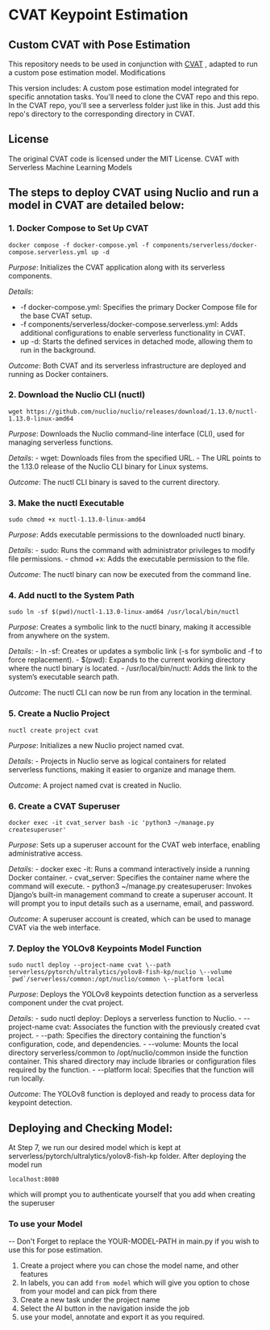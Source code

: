 # CVAT Keypoint Estimation

## Custom CVAT with Pose Estimation

This repository needs to be used in conjunction with [CVAT](https://github.com/cvat-ai/cvat) , adapted to run a custom pose estimation model.
Modifications

This version includes:
    A custom pose estimation model integrated for specific annotation tasks. You'll need to clone the CVAT repo and this repo. In the CVAT repo, you'll see a serverless folder just like in this. Just add this repo's directory to the corresponding directory in CVAT.


## License

The original CVAT code is licensed under the MIT License.
CVAT with Serverless Machine Learning Models

## The steps to deploy CVAT using Nuclio and run a model in CVAT are detailed below:
### **1. Docker Compose to Set Up CVAT**

    docker compose -f docker-compose.yml -f components/serverless/docker-compose.serverless.yml up -d

*Purpose*: Initializes the CVAT application along with its serverless components.

*Details*:
    
   -  -f docker-compose.yml: Specifies the primary Docker Compose file for the base CVAT setup.
   -  -f components/serverless/docker-compose.serverless.yml: Adds additional configurations to enable serverless functionality in CVAT.
   -  up -d: Starts the defined services in detached mode, allowing them to run in the background.
       
*Outcome*: Both CVAT and its serverless infrastructure are deployed and running as Docker containers.

### **2. Download the Nuclio CLI (nuctl)**

    wget https://github.com/nuclio/nuclio/releases/download/1.13.0/nuctl-1.13.0-linux-amd64

*Purpose*: Downloads the Nuclio command-line interface (CLI), used for managing serverless functions.
    
*Details*:
    - wget: Downloads files from the specified URL.
    - The URL points to the 1.13.0 release of the Nuclio CLI binary for Linux systems.
        
*Outcome*: The nuctl CLI binary is saved to the current directory.

### **3. Make the nuctl Executable**

    sudo chmod +x nuctl-1.13.0-linux-amd64

*Purpose*: Adds executable permissions to the downloaded nuctl binary.
    
*Details*:
    - sudo: Runs the command with administrator privileges to modify file permissions.
    - chmod +x: Adds the executable permission to the file.
            
*Outcome*: The nuctl binary can now be executed from the command line.

### **4. Add nuctl to the System Path**

    sudo ln -sf $(pwd)/nuctl-1.13.0-linux-amd64 /usr/local/bin/nuctl

*Purpose*: Creates a symbolic link to the nuctl binary, making it accessible from anywhere on the system.
    
*Details*:
    - ln -sf: Creates or updates a symbolic link (-s for symbolic and -f to force replacement).
    - $(pwd): Expands to the current working directory where the nuctl binary is located.
    - /usr/local/bin/nuctl: Adds the link to the system’s executable search path.
        
*Outcome*: The nuctl CLI can now be run from any location in the terminal.

### **5. Create a Nuclio Project**

    nuctl create project cvat

*Purpose*: Initializes a new Nuclio project named cvat.
    
*Details*:
    - Projects in Nuclio serve as logical containers for related serverless functions, making it easier to organize and manage them.
        
*Outcome*: A project named cvat is created in Nuclio.

### **6. Create a CVAT Superuser**

    docker exec -it cvat_server bash -ic 'python3 ~/manage.py createsuperuser'

*Purpose*: Sets up a superuser account for the CVAT web interface, enabling administrative access.

*Details*:
    - docker exec -it: Runs a command interactively inside a running Docker container.
    - cvat_server: Specifies the container name where the command will execute.
    - python3 ~/manage.py createsuperuser: Invokes Django’s built-in management command to create a superuser account. It will prompt you to input details such as a username, email, and password.
    
*Outcome*: A superuser account is created, which can be used to manage CVAT via the web interface.


### **7. Deploy the YOLOv8 Keypoints Model Function**

    sudo nuctl deploy --project-name cvat \--path serverless/pytorch/ultralytics/yolov8-fish-kp/nuclio \--volume `pwd`/serverless/common:/opt/nuclio/common \--platform local


*Purpose*: Deploys the YOLOv8 keypoints detection function as a serverless component under the cvat project.

*Details*:
    - sudo nuctl deploy: Deploys a serverless function to Nuclio.
    - --project-name cvat: Associates the function with the previously created cvat project.
    - --path: Specifies the directory containing the function's configuration, code, and dependencies.
    - --volume: Mounts the local directory serverless/common to /opt/nuclio/common inside the function container. This shared directory may include libraries or configuration files required by the function.
    - --platform local: Specifies that the function will run locally.

*Outcome*: The YOLOv8 function is deployed and ready to process data for keypoint detection.

## Deploying and Checking Model:

At Step 7, we run our desired model which is kept at serverless/pytorch/ultralytics/yolov8-fish-kp folder. After deploying the model run 

    localhost:8080
which will prompt you to authenticate yourself that you add when creating the superuser

### **To use your Model**
 -- Don't Forget to replace the YOUR-MODEL-PATH in main.py if you wish to use this for pose estimation.
1. Create a project where you can chose the model name, and other features
2. In labels, you can add ```from model``` which will give you option to chose from your model and can pick from there
3. Create a new task under the project name
4. Select the AI button in the navigation inside the job
5. use your model, annotate and export it as you required.
